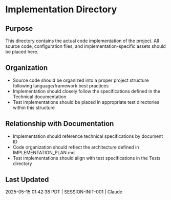 # Implementation Directory

## Purpose
This directory contains the actual code implementation of the project. All source code, configuration files, and implementation-specific assets should be placed here.

## Organization
- Source code should be organized into a proper project structure following language/framework best practices
- Implementation should closely follow the specifications defined in the Technical documentation
- Test implementations should be placed in appropriate test directories within this structure

## Relationship with Documentation
- Implementation should reference technical specifications by document ID
- Code organization should reflect the architecture defined in IMPLEMENTATION_PLAN.md
- Test implementations should align with test specifications in the Tests directory

## Last Updated
2025-05-15 01:42:38 PDT | SESSION-INIT-001 | Claude
